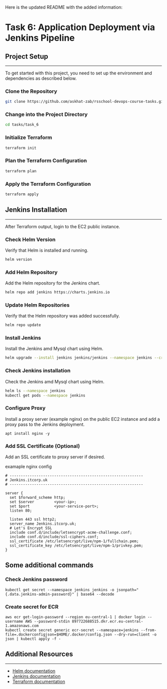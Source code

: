 

Here is the updated README with the added information:


Task 6: Application Deployment via Jenkins Pipeline
==============================================

## Project Setup
---------------

To get started with this project, you need to set up the environment and dependencies as described below.

### Clone the Repository

```bash
git clone https://github.com/askhat-zab/rsschool-devops-course-tasks.git --branch task_6
```

### Change into the Project Directory

```bash
cd tasks/task_6
```

### Initialize Terraform

```bash
terraform init
```

### Plan the Terraform Configuration

```bash
terraform plan
```

### Apply the Terraform Configuration

```bash
terraform apply
```

## Jenkins Installation
----------------------

After Terraform output, login to the EC2 public instance.

### Check Helm Version

Verify that Helm is installed and running.

```bash
helm version
```

### Add Helm Repository

Add the Helm repository for the Jenkins chart.

```bash
helm repo add jenkins https://charts.jenkins.io
```

### Update Helm Repositories

Verify that the Helm repository was added successfully.

```bash
helm repo update
```

### Install Jenkins

Install the Jenkins amd Mysql chart using Helm.

```bash
helm upgrade --install jenkins jenkins/jenkins --namespace jenkins --create-namespace
```

### Check Jenkins installation

Check the Jenkins amd Mysql chart using Helm.

```bash
helm ls --namespace jenkins 
kubectl get pods --namespace jenkins 
```

### Configure Proxy

Install a proxy server (example nginx) on the public EC2 instance and add a proxy pass to the Jenkins deployment.

```
apt install nginx -y
```


### Add SSL Certificate (Optional)

Add an SSL certificate to proxy server if desired.

examaple nginx config

```
# ------------------------------------------------------------
# Jenkins.itcorp.uk
# ------------------------------------------------------------

server {
  set $forward_scheme http;
  set $server         <your-ip>;
  set $port           <your-service-port>;
  listen 80;

  listen 443 ssl http2;
  server_name Jenkins.itcorp.uk;
  # Let's Encrypt SSL
  include conf.d/include/letsencrypt-acme-challenge.conf;
  include conf.d/include/ssl-ciphers.conf;
  ssl_certificate /etc/letsencrypt/live/npm-1/fullchain.pem;
  ssl_certificate_key /etc/letsencrypt/live/npm-1/privkey.pem;
}

```

## Some additional commands

### Check Jenkins password

```
kubectl get secret --namespace jenkins jenkins -o jsonpath="{.data.jenkins-admin-password}" | base64 --decode
```

### Create secret for ECR
```
aws ecr get-login-password --region eu-central-1 | docker login --username AWS --password-stdin 897722688515.dkr.ecr.eu-central-1.amazonaws.com
kubectl create secret generic ecr-secret --namespace=jenkins --from-file=.dockerconfigjson=$HOME/.docker/config.json --dry-run=client -o json | kubectl apply -f -
```



## Additional Resources
--------------------

* [Helm documentation](https://helm.sh/docs/)
* [Jenkins documentation](https://Jenkins.org/support/)
* [Terraform documentation](https://www.terraform.io/docs/)
